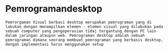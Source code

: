 # Pemrogramandesktop

    Pemrorgaman Visual berbasi desktop merupakan pemrograman yang di lakukan dengan menampilkan elemen - elemen visual yang dilakukan pada sebuah computer yang pengoperasian tidaj tergantung dengan PC lain dalam jaringan ataupun web. Pemrograman desktop adalah sebuah pemrograman dimana seorang membuat pemrograman yang berbasis desktop, dengan implementasi harus menggunakan setup
